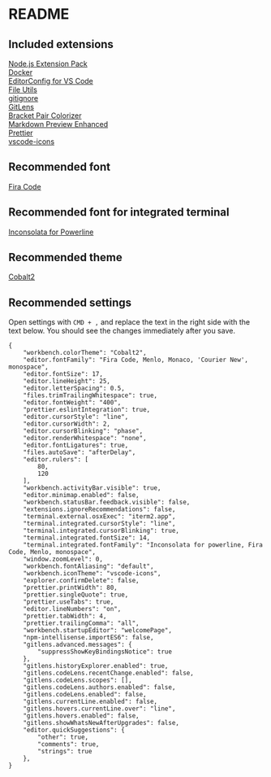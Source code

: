# README

## Included extensions
[Node.js Extension Pack](https://github.com/waderyan/nodejs-extension-pack)<br/>
[Docker](https://github.com/microsoft/vscode-docker)<br/>
[EditorConfig for VS Code](https://github.com/editorconfig/editorconfig-vscode)<br/>
[File Utils](https://github.com/sleistner/vscode-fileutils)<br/>
[gitignore](https://github.com/CodeZombieCH/vscode-gitignore)<br/>
[GitLens](https://github.com/eamodio/vscode-gitlens)<br/>
[Bracket Pair Colorizer](https://github.com/CoenraadS/BracketPair)<br/>
[Markdown Preview Enhanced](https://github.com/shd101wyy/vscode-markdown-preview-enhanced)<br/>
[Prettier](https://github.com/prettier/prettier-vscode)<br/>
[vscode-icons](https://github.com/vscode-icons/vscode-icons)<br/>

## Recommended font
[Fira Code](https://github.com/tonsky/FiraCode)

## Recommended font for integrated terminal
[Inconsolata for Powerline](https://github.com/powerline/fonts/tree/master/Inconsolata)

## Recommended theme
[Cobalt2](https://github.com/wesbos/cobalt2-vscode)

## Recommended settings
Open settings with `CMD + ,` and replace the text in the right side with the text below. You should see the changes immediately after you save.

```
{
    "workbench.colorTheme": "Cobalt2",
    "editor.fontFamily": "Fira Code, Menlo, Monaco, 'Courier New', monospace",
    "editor.fontSize": 17,
    "editor.lineHeight": 25,
    "editor.letterSpacing": 0.5,
    "files.trimTrailingWhitespace": true,
    "editor.fontWeight": "400",
    "prettier.eslintIntegration": true,
    "editor.cursorStyle": "line",
    "editor.cursorWidth": 2,
    "editor.cursorBlinking": "phase",
    "editor.renderWhitespace": "none",
    "editor.fontLigatures": true,
    "files.autoSave": "afterDelay",
    "editor.rulers": [
        80,
        120
    ],
    "workbench.activityBar.visible": true,
    "editor.minimap.enabled": false,
    "workbench.statusBar.feedback.visible": false,
    "extensions.ignoreRecommendations": false,
    "terminal.external.osxExec": "iterm2.app",
    "terminal.integrated.cursorStyle": "line",
    "terminal.integrated.cursorBlinking": true,
    "terminal.integrated.fontSize": 14,
    "terminal.integrated.fontFamily": "Inconsolata for powerline, Fira Code, Menlo, monospace",
    "window.zoomLevel": 0,
    "workbench.fontAliasing": "default",
    "workbench.iconTheme": "vscode-icons",
    "explorer.confirmDelete": false,
    "prettier.printWidth": 80,
    "prettier.singleQuote": true,
    "prettier.useTabs": true,
    "editor.lineNumbers": "on",
    "prettier.tabWidth": 4,
    "prettier.trailingComma": "all",
    "workbench.startupEditor": "welcomePage",
    "npm-intellisense.importES6": false,
    "gitlens.advanced.messages": {
        "suppressShowKeyBindingsNotice": true
    },
    "gitlens.historyExplorer.enabled": true,
    "gitlens.codeLens.recentChange.enabled": false,
    "gitlens.codeLens.scopes": [],
    "gitlens.codeLens.authors.enabled": false,
    "gitlens.codeLens.enabled": false,
    "gitlens.currentLine.enabled": false,
    "gitlens.hovers.currentLine.over": "line",
    "gitlens.hovers.enabled": false,
    "gitlens.showWhatsNewAfterUpgrades": false,
    "editor.quickSuggestions": {
        "other": true,
        "comments": true,
        "strings": true
    },
}
```
